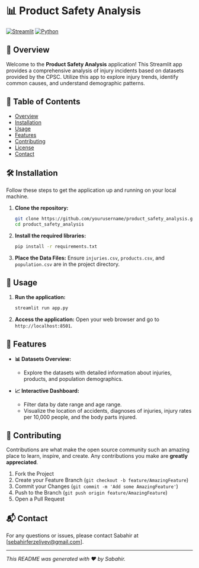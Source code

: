 # 📊  Product Safety Analysis


[![Streamlit](https://img.shields.io/badge/Streamlit-v1.0.0-brightgreen.svg)](https://streamlit.io/)
[![Python](https://img.shields.io/badge/Python-3.8+-blue.svg)](https://www.python.org/)

## 📝 Overview

Welcome to the **Product Safety Analysis** application! This Streamlit app provides a comprehensive analysis of injury incidents based on datasets provided by the CPSC. Utilize this app to explore injury trends, identify common causes, and understand demographic patterns.

## 📖 Table of Contents

- [Overview](#-overview)
- [Installation](#-installation)
- [Usage](#-usage)
- [Features](#-features)
- [Contributing](#-contributing)
- [License](#-license)
- [Contact](#-contact)

## 🛠️ Installation

Follow these steps to get the application up and running on your local machine.

1. **Clone the repository:**
    ```sh
    git clone https://github.com/yourusername/product_safety_analysis.git
    cd product_safety_analysis
    ```

2. **Install the required libraries:**
    ```sh
    pip install -r requirements.txt
    ```

3. **Place the Data Files:**
    Ensure `injuries.csv`, `products.csv`, and `population.csv` are in the project directory.

## 🚀 Usage

1. **Run the application:**
    ```sh
    streamlit run app.py
    ```

2. **Access the application:**
    Open your web browser and go to `http://localhost:8501`.

## 🌟 Features

- **📊 Datasets Overview:**
  - Explore the datasets with detailed information about injuries, products, and population demographics.
  
- **📈 Interactive Dashboard:**
  - Filter data by date range and age range.
  - Visualize the location of accidents, diagnoses of injuries, injury rates per 10,000 people, and the body parts injured.

## 🤝 Contributing

Contributions are what make the open source community such an amazing place to learn, inspire, and create. Any contributions you make are **greatly appreciated**.

1. Fork the Project
2. Create your Feature Branch (`git checkout -b feature/AmazingFeature`)
3. Commit your Changes (`git commit -m 'Add some AmazingFeature'`)
4. Push to the Branch (`git push origin feature/AmazingFeature`)
5. Open a Pull Request


## 📬 Contact

For any questions or issues, please contact Sabahir at [sebahirferzeliyev@gmail.com].

---

*This README was generated with ❤️ by Sabahir.*
